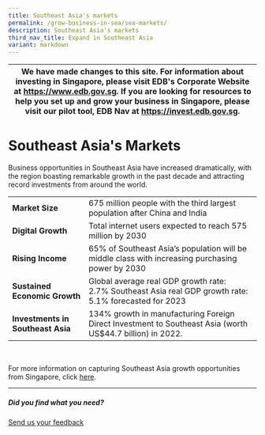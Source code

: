 ```yaml
---
title: Southeast Asia's markets
permalink: /grow-business-in-sea/sea-markets/
description: Southeast Asia's markets
third_nav_title: Expand in Southeast Asia
variant: markdown
---
```

| We have made changes to this site. For information about investing in Singapore, please visit EDB's Corporate Website at https://www.edb.gov.sg. If you are looking for resources to help you set up and grow your business in Singapore, please visit our pilot tool, EDB Nav at https://invest.edb.gov.sg.| 
| -------- | 

# Southeast Asia's Markets


Business opportunities in Southeast Asia have increased dramatically, with the region boasting remarkable growth in the past decade and attracting record investments from around the world.



|  |  | 
| -------- | -------- | 
|<b>Market Size</b>| 675 million people with the third largest population after China and India | 
|<b>Digital Growth</b>|Total internet users expected to reach 575 million by 2030 | 
|<b>Rising Income</b>| 65% of Southeast Asia’s population will be middle class with increasing purchasing power by 2030 | 
|<b>Sustained Economic Growth</b>|  Global average real GDP growth rate: 2.7%&nbsp;Southeast Asia real GDP growth rate: 5.1%&nbsp;forecasted for 2023 | 
|<b>Investments in Southeast Asia</b>| 134% growth in manufacturing Foreign Direct Investment to Southeast Asia (worth US$44.7 billion) in 2022.  | 
<br>

For more information on capturing Southeast Asia growth opportunities from Singapore, click [here](https://www.edb.gov.sg/en/business-insights/insights/capturing-southeast-asias-growth-opportunities-from-singapore.html).

<hr>

##### Did you find what you need?
[Send us your feedback](https://form.gov.sg/642693623cb98f001239be0d)